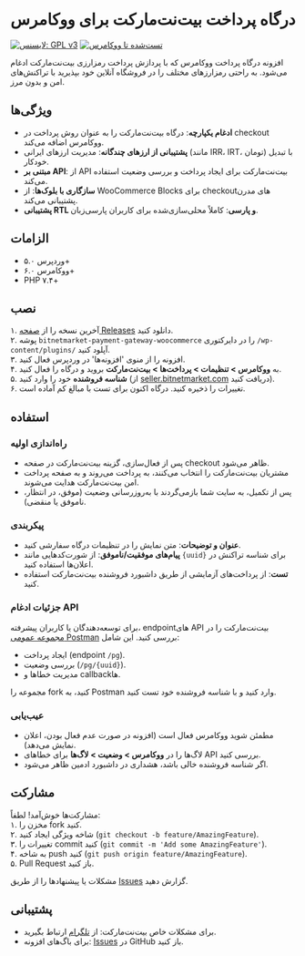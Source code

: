 # درگاه پرداخت بیت‌نت‌مارکت برای ووکامرس

[![لایسنس: GPL v3](https://img.shields.io/badge/License-GPL%20v3-blue.svg)](https://www.gnu.org/licenses/gpl-3.0)
[![تست‌شده تا ووکامرس](https://img.shields.io/badge/WooCommerce-9.0-green)](https://woocommerce.com)

افزونه درگاه پرداخت ووکامرس که با پردازش پرداخت رمزارزی بیت‌نت‌مارکت ادغام می‌شود. به راحتی رمزارزهای مختلف را در فروشگاه آنلاین خود بپذیرید با تراکنش‌های امن و بدون مرز.

## ویژگی‌ها
- **ادغام یکپارچه**: درگاه بیت‌نت‌مارکت را به عنوان روش پرداخت در checkout ووکامرس اضافه می‌کند.
- **پشتیبانی از ارزهای چندگانه**: مدیریت ارزهای ایرانی (مانند IRR، IRT، تومان) با تبدیل خودکار.
- **مبتنی بر API**: از API بیت‌نت‌مارکت برای ایجاد پرداخت و بررسی وضعیت استفاده می‌کند.
- **سازگاری با بلوک‌ها**: از WooCommerce Blocks برای checkoutهای مدرن پشتیبانی می‌کند.
- **پشتیبانی RTL و پارسی**: کاملاً محلی‌سازی‌شده برای کاربران پارسی‌زبان.

## الزامات
- وردپرس ۵.۰+
- ووکامرس ۶.۰+
- PHP ۷.۴+

## نصب
۱. آخرین نسخه را از [صفحه Releases](https://github.com/znxn7717/bitnetmarket-payment-gateway-woocommerce/releases) دانلود کنید.  
۲. پوشه `bitnetmarket-payment-gateway-woocommerce` را در دایرکتوری `/wp-content/plugins/` آپلود کنید.  
۳. افزونه را از منوی 'افزونه‌ها' در وردپرس فعال کنید.  
۴. به **ووکامرس > تنظیمات > پرداخت‌ها > بیت‌نت‌مارکت** بروید و درگاه را فعال کنید.  
۵. **شناسه فروشنده** خود را وارد کنید (از [seller.bitnetmarket.com](https://seller.bitnetmarket.com) دریافت کنید).  
۶. تغییرات را ذخیره کنید. درگاه اکنون برای تست با مبالغ کم آماده است.

## استفاده
### راه‌اندازی اولیه
- پس از فعال‌سازی، گزینه بیت‌نت‌مارکت در صفحه checkout ظاهر می‌شود.  
- مشتریان بیت‌نت‌مارکت را انتخاب می‌کنند، به پرداخت می‌روند و به صفحه پرداخت امن بیت‌نت‌مارکت هدایت می‌شوند.  
- پس از تکمیل، به سایت شما بازمی‌گردند با به‌روزرسانی وضعیت (موفق، در انتظار، ناموفق یا منقضی).

### پیکربندی
- **عنوان و توضیحات**: متن نمایش را در تنظیمات درگاه سفارشی کنید.  
- **پیام‌های موفقیت/ناموفق**: از شورت‌کدهایی مانند `{uuid}` برای شناسه تراکنش در اعلان‌ها استفاده کنید.  
- **تست**: از پرداخت‌های آزمایشی از طریق داشبورد فروشنده بیت‌نت‌مارکت استفاده کنید.

### جزئیات ادغام API
برای توسعه‌دهندگان یا کاربران پیشرفته، endpointهای API بیت‌نت‌مارکت را در [مجموعه عمومی Postman](https://www.postman.com/bitnetmarket/public) بررسی کنید. این شامل:  
- ایجاد پرداخت (endpoint `/pg`).  
- بررسی وضعیت (`/pg/{uuid}`).  
- مدیریت خطاها و callbackها.  

مجموعه را fork کنید، به Postman وارد کنید و با شناسه فروشنده خود تست کنید.

### عیب‌یابی
- مطمئن شوید ووکامرس فعال است (افزونه در صورت عدم فعال بودن، اعلان نمایش می‌دهد).  
- لاگ‌ها را در **ووکامرس > وضعیت > لاگ‌ها** برای خطاهای API بررسی کنید.  
- اگر شناسه فروشنده خالی باشد، هشداری در داشبورد ادمین ظاهر می‌شود.

## مشارکت
مشارکت‌ها خوش‌آمد! لطفاً:  
۱. مخزن را fork کنید.  
۲. شاخه ویژگی ایجاد کنید (`git checkout -b feature/AmazingFeature`).  
۳. تغییرات را commit کنید (`git commit -m 'Add some AmazingFeature'`).  
۴. به شاخه push کنید (`git push origin feature/AmazingFeature`).  
۵. Pull Request باز کنید.  

مشکلات یا پیشنهادها را از طریق [Issues](https://github.com/znxn7717/bitnetmarket-payment-gateway-woocommerce/issues) گزارش دهید.

## پشتیبانی
- برای مشکلات خاص بیت‌نت‌مارکت: از [تلگرام](https://t.me/bitnetmarket_support) ارتباط بگیرید.  
- برای باگ‌های افزونه: [Issues](https://github.com/znxn7717/bitnetmarket-payment-gateway-woocommerce/issues) در GitHub باز کنید.


